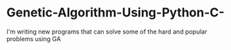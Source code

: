 # Genetic-Algorithm-Using-Python-C-
I'm writing new programs that can solve some of the hard and popular problems using GA 
